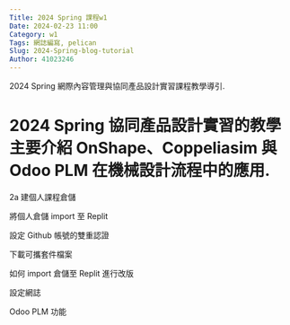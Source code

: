 ```yaml
---
Title: 2024 Spring 課程w1
Date: 2024-02-23 11:00
Category: w1
Tags: 網誌編寫, pelican
Slug: 2024-Spring-blog-tutorial
Author: 41023246
---
```


2024 Spring 網際內容管理與協同產品設計實習課程教學導引.

<!-- PELICAN_END_SUMMARY -->

# 2024 Spring 協同產品設計實習的教學主要介紹 OnShape、Coppeliasim 與 Odoo PLM 在機械設計流程中的應用.
2a 建個人課程倉儲

將個人倉儲 import 至 Replit

設定 Github 帳號的雙重認證

下載可攜套件檔案

如何 import 倉儲至 Replit 進行改版

設定網誌

Odoo PLM 功能
